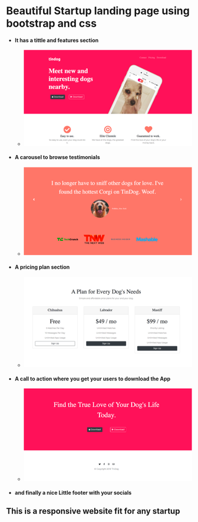 # **Beautiful Startup landing page using bootstrap and css**
* #### It has a tittle and features section
  * <img src= "images/Tittle.png">
* #### A carousel to browse testimonials
  * <img src= "images/Carrousel.png">
* #### A pricing plan section
  * <img src= "images/Pricing.png">
* #### A call to action where you get your users to download the App
  * <img src= "images/Call%20to%20action.png">
* #### and finally a nice Little footer with your socials
## This is a responsive website fit for any startup 
